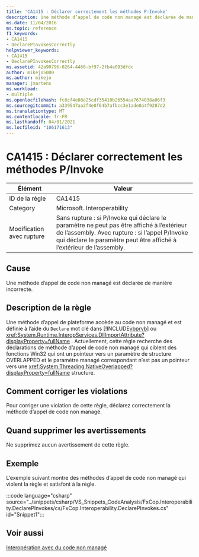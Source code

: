```yaml
---
title: 'CA1415 : Déclarer correctement les méthodes P-Invoke'
description: Une méthode d’appel de code non managé est déclarée de manière incorrecte.
ms.date: 11/04/2016
ms.topic: reference
f1_keywords:
- CA1415
- DeclarePInvokesCorrectly
helpviewer_keywords:
- CA1415
- DeclarePInvokesCorrectly
ms.assetid: 42a90796-0264-4460-bf97-2fb4a093dfdc
author: mikejo5000
ms.author: mikejo
manager: jmartens
ms.workload:
- multiple
ms.openlocfilehash: fc8cf4e08e25cdf35410b26554aa7674038a06f3
ms.sourcegitcommit: a339547aa2f4e0f64b7afbcc3e1ade0a4f9287d2
ms.translationtype: MT
ms.contentlocale: fr-FR
ms.lasthandoff: 04/01/2021
ms.locfileid: "106171613"
---
```

# <a name="ca1415-declare-pinvokes-correctly"></a>CA1415 : Déclarer correctement les méthodes P/Invoke

|Élément|Valeur|
|-|-|
|ID de la règle|CA1415|
|Category|Microsoft. Interoperability|
|Modification avec rupture|Sans rupture : si P/Invoke qui déclare le paramètre ne peut pas être affiché à l’extérieur de l’assembly. Avec rupture : si l’appel P/Invoke qui déclare le paramètre peut être affiché à l’extérieur de l’assembly.|

## <a name="cause"></a>Cause
Une méthode d’appel de code non managé est déclarée de manière incorrecte.

## <a name="rule-description"></a>Description de la règle
Une méthode d’appel de plateforme accède au code non managé et est définie à l’aide du `Declare` mot clé dans [!INCLUDE[vbprvb](../code-quality/includes/vbprvb_md.md)] ou <xref:System.Runtime.InteropServices.DllImportAttribute?displayProperty=fullName> . Actuellement, cette règle recherche des déclarations de méthode d’appel de code non managé qui ciblent des fonctions Win32 qui ont un pointeur vers un paramètre de structure OVERLAPPED et le paramètre managé correspondant n’est pas un pointeur vers une <xref:System.Threading.NativeOverlapped?displayProperty=fullName> structure.

## <a name="how-to-fix-violations"></a>Comment corriger les violations
Pour corriger une violation de cette règle, déclarez correctement la méthode d’appel de code non managé.

## <a name="when-to-suppress-warnings"></a>Quand supprimer les avertissements
Ne supprimez aucun avertissement de cette règle.

## <a name="example"></a>Exemple
L’exemple suivant montre des méthodes d’appel de code non managé qui violent la règle et satisfont à la règle.

:::code language="csharp" source="../snippets/csharp/VS_Snippets_CodeAnalysis/FxCop.Interoperability.DeclarePInvokes/cs/FxCop.Interoperability.DeclarePInvokes.cs" id="Snippet1":::

## <a name="see-also"></a>Voir aussi
[Interopération avec du code non managé](/dotnet/framework/interop/index)
